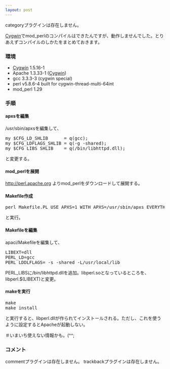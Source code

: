 ```yaml
---
layout: post
---
```

<p><span class="error">categoryプラグインは存在しません。</span></p>
<p><a href="http://cygwin.com/">Cygwin</a>でmod_perlのコンパイルはできたんですが、動作しませんでした。とりあえずコンパイルのしかたをまとめておきます。</p>
<h3>環境</h3>
<ul>
<li><a href="http://cygwin.com/">Cygwin</a> 1.5.16-1</li>
<li>Apache 1.3.33-1 (<a href="http://cygwin.com/">Cygwin</a>)</li>
<li>gcc 3.3.3-3 (cygwin special)</li>
<li>perl v5.8.6-4 built for cygwin-thread-multi-64int</li>
<li>mod_perl 1.29</li>
</ul>
<h3>手順</h3>
<h4>apxsを編集</h4>
<p>/usr/sbin/apxsを編集して、</p>
<pre>my $CFG_LD_SHLIB      = q(gcc);
my $CFG_LDFLAGS_SHLIB = q(-g -shared); 
my $CFG_LIBS_SHLIB    = q(/bin/libhttpd.dll);
</pre>
<p>と変更する。</p>
<h4>mod_perlを展開</h4>
<p><a href="http://perl.apache.org">http://perl.apache.org</a> よりmod_perlをダウンロードして展開する。</p>
<h4>Makefile作成</h4>
<pre>perl Makefile.PL USE_APXS=1 WITH_APXS=/usr/sbin/apxs EVERYTHING=1
</pre>
<p>と実行。</p>
<h4>Makefileを編集</h4>
<p>apaci/Makefileを編集して、</p>
<pre>LIBEXT=dll
PERL_LD=gcc
PERL_LDDLFLAGS= -s -shared -L/usr/local/lib
</pre>
<p>PERL_LIBSに/bin/libhttpd.dllを追加。libperl.soとなっているところを、libperl.$(LIBEXT)と変更。</p>
<h4>makeを実行</h4>
<pre>make
make install
</pre>
<p>と実行すると、libperl.dllが作られてインストールされる。ただし、これを使うように設定するとApacheが起動しない。</p>
<p>＃いまいち使えない情報かも。(^^;</p>
<h3>コメント</h3>
<p><span class="error">commentプラグインは存在しません。</span> <span class="error">trackbackプラグインは存在しません。</span> </p>
